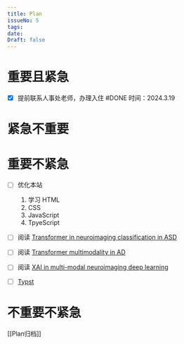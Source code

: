 ```yaml
---
title: Plan
issueNo: 5
tags: 
date: 
Draft: false
---
```

<div class="article-header">

# 重要且紧急

</div>

- [x] 提前联系人事处老师，办理入住 #DONE 时间：2024.3.19

<div class="article-header">

# 紧急不重要

</div> 


<div class="article-header">

# 重要不紧急

</div> 

- [ ] 优化本站
	1. 学习 HTML
	2. CSS
	3. JavaScript
	4. TpyeScript


- [ ] 阅读 [Transformer in neuroimaging classification in ASD](https://ieeexplore.ieee.org/document/9845999)
- [ ] 阅读 [Transformer multimodality in AD](https://www.sciencedirect.com/science/article/pii/S1053811923004184#fig0001)
- [ ] 阅读 [XAI in multi-modal neuroimaging deep learning ](https://www.sciencedirect.com/science/article/pii/S1053811922006206#fig0002)
- [ ] [Typst](https://typst-doc-cn.github.io/docs/chinese/)

<div class="article-header">

# 不重要不紧急

</div> 


[[Plan归档]]


